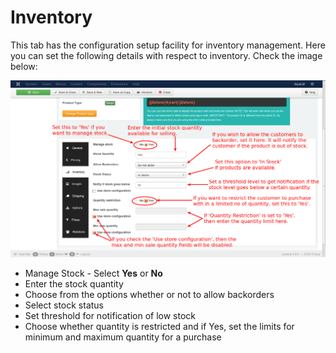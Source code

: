 # Inventory

This tab has the configuration setup facility for inventory management. Here you can set the following details with respect to inventory. Check the image below:

![](product_simple_inventory.png)

* Manage Stock - Select **Yes** or **No**
* Enter the stock quantity
* Choose from the options whether or not to allow backorders
* Select stock status
* Set threshold for notification of low stock
* Choose whether quantity is restricted and if Yes, set the limits for minimum and maximum quantity for a purchase